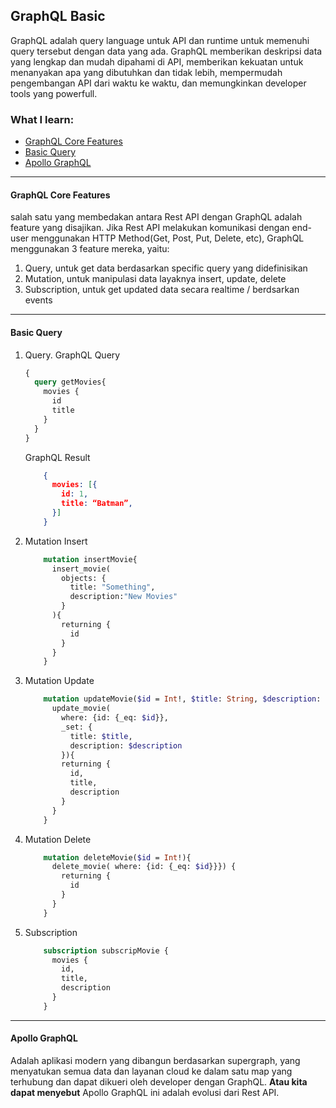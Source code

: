 ##  GraphQL Basic

GraphQL adalah query language untuk API dan runtime untuk memenuhi query tersebut dengan data yang ada. GraphQL memberikan deskripsi data yang lengkap dan mudah dipahami di API, memberikan kekuatan untuk menanyakan apa yang dibutuhkan dan tidak lebih, mempermudah pengembangan API dari waktu ke waktu, dan memungkinkan developer tools yang powerfull.

### What I learn:

- [GraphQL Core Features](#sec1)
- [Basic Query](#sec2)
- [Apollo GraphQL](#sec3)

---

<h4  id='sec1'>GraphQL Core Features</h4>

salah satu yang membedakan antara Rest API dengan GraphQL adalah feature yang disajikan. Jika Rest API melakukan komunikasi dengan end-user menggunakan HTTP Method(Get, Post, Put, Delete, etc), GraphQL menggunakan 3 feature mereka, yaitu:

1.  Query, untuk get data berdasarkan specific query yang didefinisikan
2.  Mutation, untuk manipulasi data layaknya insert, update, delete
3. Subscription, untuk get updated data secara realtime / berdsarkan events

---

<h4  id='sec2'>Basic Query</h4>

1. Query.
	GraphQL Query
	```graphql
	{
	  query getMovies{
		movies {
		  id
		  title
		}
	  }
	}
	```
	GraphQL Result
	```json
		{
		  movies: [{
			id: 1,
			title: “Batman”,
		  }]
		}
	```
2. Mutation Insert
	```graphql
		mutation insertMovie{
		  insert_movie(
			objects: {
			  title: "Something",
			  description:"New Movies" 
			}
		  ){
			returning {
			  id
			}
		  }
		}
	```
3. Mutation Update
	```graphql
		mutation updateMovie($id = Int!, $title: String, $description: String){
		  update_movie(
		    where: {id: {_eq: $id}}, 
		    _set: {
			  title: $title, 
			  description: $description 
			}){
			returning {
			  id,
			  title,
			  description 
			}
		  }
		}
	```

4. Mutation Delete
	```graphql
		mutation deleteMovie($id = Int!){
		  delete_movie( where: {id: {_eq: $id}}}) {
			returning {
			  id
			}
		  }
		}
	```
5. Subscription
	```graphql
		subscription subscripMovie {
		  movies {
			id,
			title,
			description
		  }
		}
	```
	
---  

<h4  id='sec3'>Apollo GraphQL</h4>

Adalah aplikasi modern yang dibangun berdasarkan supergraph, yang menyatukan semua data dan layanan cloud ke dalam satu map yang terhubung dan dapat dikueri oleh developer dengan GraphQL. **Atau kita dapat menyebut** Apollo GraphQL ini adalah evolusi dari Rest API.